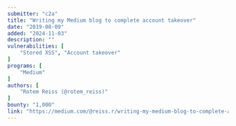 ```yaml
---
submitter: "c2a"
title: "Writing my Medium blog to complete account takeover"
date: "2019-08-09"
added: "2024-11-03"
description: ""
vulnerabilities: [
    "Stored XSS", "Account takeover"
]
programs: [
    "Medium"
]
authors: [
    "Rotem Reiss (@rotem_reiss)"
]
bounty: "1,000"
link: "https://medium.com/@reiss.r/writing-my-medium-blog-to-complete-account-takeover-e65d455c16b"
---
```




